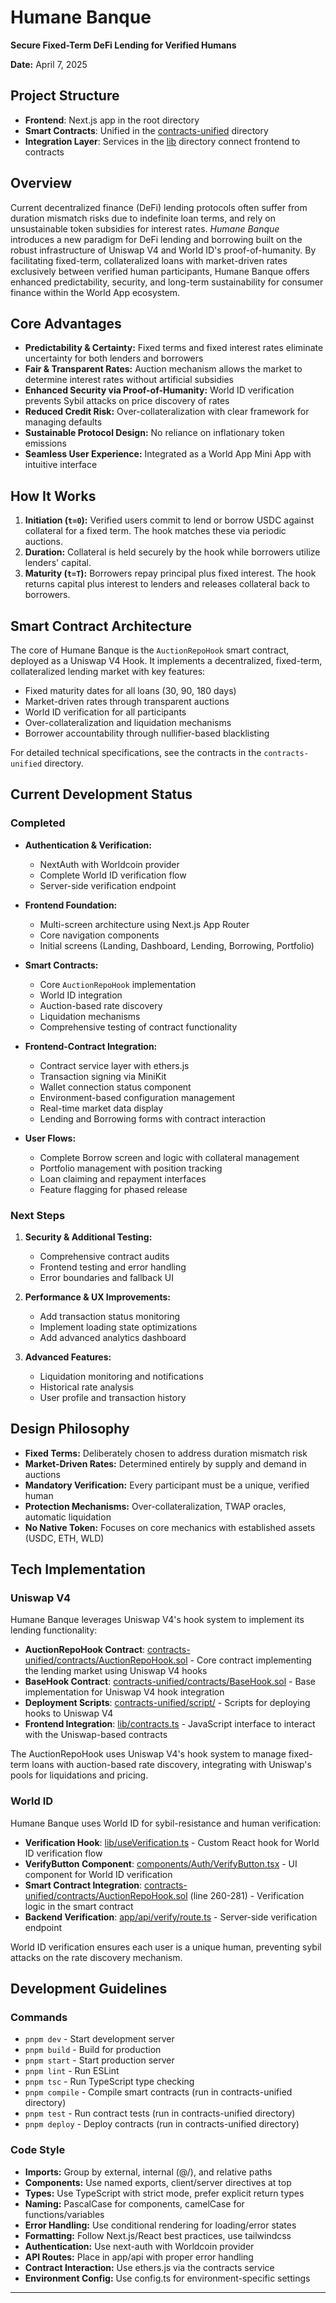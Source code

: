 # Humane Banque
**Secure Fixed-Term DeFi Lending for Verified Humans**

**Date:** April 7, 2025

## Project Structure

- **Frontend**: Next.js app in the root directory
- **Smart Contracts**: Unified in the [contracts-unified](./contracts-unified) directory
- **Integration Layer**: Services in the [lib](./lib) directory connect frontend to contracts

## Overview

Current decentralized finance (DeFi) lending protocols often suffer from duration mismatch risks due to indefinite loan terms, and rely on unsustainable token subsidies for interest rates. 
*Humane Banque* introduces a new paradigm for DeFi lending and borrowing built on the robust infrastructure of Uniswap V4 and World ID's proof-of-humanity. By facilitating fixed-term, collateralized loans with market-driven rates exclusively between verified human participants, Humane Banque offers enhanced predictability, security, and long-term sustainability for consumer finance within the World App ecosystem.

## Core Advantages

- **Predictability & Certainty:** Fixed terms and fixed interest rates eliminate uncertainty for both lenders and borrowers
- **Fair & Transparent Rates:** Auction mechanism allows the market to determine interest rates without artificial subsidies
- **Enhanced Security via Proof-of-Humanity:** World ID verification prevents Sybil attacks on price discovery of rates
- **Reduced Credit Risk:** Over-collateralization with clear framework for managing defaults
- **Sustainable Protocol Design:** No reliance on inflationary token emissions
- **Seamless User Experience:** Integrated as a World App Mini App with intuitive interface

## How It Works

1. **Initiation (`t=0`):** Verified users commit to lend or borrow USDC against collateral for a fixed term. The hook matches these via periodic auctions.
2. **Duration:** Collateral is held securely by the hook while borrowers utilize lenders' capital.
3. **Maturity (`t=T`):** Borrowers repay principal plus fixed interest. The hook returns capital plus interest to lenders and releases collateral back to borrowers.

## Smart Contract Architecture

The core of Humane Banque is the `AuctionRepoHook` smart contract, deployed as a Uniswap V4 Hook. It implements a decentralized, fixed-term, collateralized lending market with key features:

- Fixed maturity dates for all loans (30, 90, 180 days)
- Market-driven rates through transparent auctions
- World ID verification for all participants
- Over-collateralization and liquidation mechanisms
- Borrower accountability through nullifier-based blacklisting

For detailed technical specifications, see the contracts in the `contracts-unified` directory.

## Current Development Status

### Completed

- **Authentication & Verification:**
  - NextAuth with Worldcoin provider
  - Complete World ID verification flow
  - Server-side verification endpoint
  
- **Frontend Foundation:**
  - Multi-screen architecture using Next.js App Router
  - Core navigation components
  - Initial screens (Landing, Dashboard, Lending, Borrowing, Portfolio)
  
- **Smart Contracts:**
  - Core `AuctionRepoHook` implementation
  - World ID integration
  - Auction-based rate discovery
  - Liquidation mechanisms
  - Comprehensive testing of contract functionality

- **Frontend-Contract Integration:**
  - Contract service layer with ethers.js
  - Transaction signing via MiniKit
  - Wallet connection status component
  - Environment-based configuration management
  - Real-time market data display
  - Lending and Borrowing forms with contract interaction

- **User Flows:**
  - Complete Borrow screen and logic with collateral management
  - Portfolio management with position tracking
  - Loan claiming and repayment interfaces
  - Feature flagging for phased release

### Next Steps

1. **Security & Additional Testing:**
   - Comprehensive contract audits
   - Frontend testing and error handling
   - Error boundaries and fallback UI
   
2. **Performance & UX Improvements:**
   - Add transaction status monitoring
   - Implement loading state optimizations
   - Add advanced analytics dashboard
   
3. **Advanced Features:**
   - Liquidation monitoring and notifications
   - Historical rate analysis
   - User profile and transaction history

## Design Philosophy

- **Fixed Terms:** Deliberately chosen to address duration mismatch risk
- **Market-Driven Rates:** Determined entirely by supply and demand in auctions
- **Mandatory Verification:** Every participant must be a unique, verified human
- **Protection Mechanisms:** Over-collateralization, TWAP oracles, automatic liquidation
- **No Native Token:** Focuses on core mechanics with established assets (USDC, ETH, WLD)

## Tech Implementation

### Uniswap V4

Humane Banque leverages Uniswap V4's hook system to implement its lending functionality:

- **AuctionRepoHook Contract**: [contracts-unified/contracts/AuctionRepoHook.sol](https://github.com/D9J9V/humane-banque/blob/main/contracts-unified/contracts/AuctionRepoHook.sol) - Core contract implementing the lending market using Uniswap V4 hooks
- **BaseHook Contract**: [contracts-unified/contracts/BaseHook.sol](https://github.com/D9J9V/humane-banque/blob/main/contracts-unified/contracts/BaseHook.sol) - Base implementation for Uniswap V4 hook integration
- **Deployment Scripts**: [contracts-unified/script/](https://github.com/D9J9V/humane-banque/blob/main/contracts-unified/script/) - Scripts for deploying hooks to Uniswap V4
- **Frontend Integration**: [lib/contracts.ts](https://github.com/D9J9V/humane-banque/blob/main/lib/contracts.ts) - JavaScript interface to interact with the Uniswap-based contracts

The AuctionRepoHook uses Uniswap V4's hook system to manage fixed-term loans with auction-based rate discovery, integrating with Uniswap's pools for liquidations and pricing.

### World ID

Humane Banque uses World ID for sybil-resistance and human verification:

- **Verification Hook**: [lib/useVerification.ts](https://github.com/D9J9V/humane-banque/blob/main/lib/useVerification.ts) - Custom React hook for World ID verification flow
- **VerifyButton Component**: [components/Auth/VerifyButton.tsx](https://github.com/D9J9V/humane-banque/blob/main/components/Auth/VerifyButton.tsx) - UI component for World ID verification
- **Smart Contract Integration**: [contracts-unified/contracts/AuctionRepoHook.sol](https://github.com/D9J9V/humane-banque/blob/main/contracts-unified/contracts/AuctionRepoHook.sol) (line 260-281) - Verification logic in the smart contract
- **Backend Verification**: [app/api/verify/route.ts](https://github.com/D9J9V/humane-banque/blob/main/app/api/verify/route.ts) - Server-side verification endpoint

World ID verification ensures each user is a unique human, preventing sybil attacks on the rate discovery mechanism.

## Development Guidelines

### Commands
- `pnpm dev` - Start development server
- `pnpm build` - Build for production
- `pnpm start` - Start production server
- `pnpm lint` - Run ESLint
- `pnpm tsc` - Run TypeScript type checking
- `pnpm compile` - Compile smart contracts (run in contracts-unified directory)
- `pnpm test` - Run contract tests (run in contracts-unified directory)
- `pnpm deploy` - Deploy contracts (run in contracts-unified directory)

### Code Style
- **Imports:** Group by external, internal (@/), and relative paths
- **Components:** Use named exports, client/server directives at top
- **Types:** Use TypeScript with strict mode, prefer explicit return types
- **Naming:** PascalCase for components, camelCase for functions/variables
- **Error Handling:** Use conditional rendering for loading/error states
- **Formatting:** Follow Next.js/React best practices, use tailwindcss
- **Authentication:** Use next-auth with Worldcoin provider
- **API Routes:** Place in app/api with proper error handling
- **Contract Interaction:** Use ethers.js via the contracts service
- **Environment Config:** Use config.ts for environment-specific settings
---
